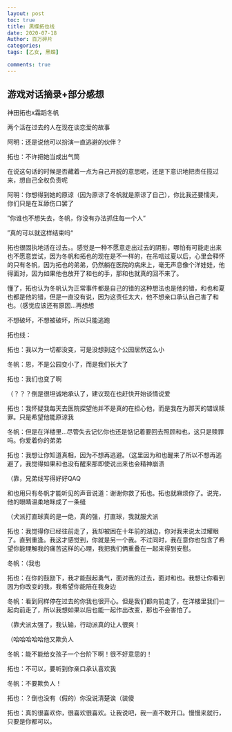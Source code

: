 ```yaml
---
layout: post
toc: true
title: 黑蝶拓也线
date: 2020-07-18
Author: 百万碎片
categories: 
tags: [乙女, 黑蝶]

comments: true
--- 
```


## 游戏对话摘录+部分感想

神田拓也x霜蹈冬帆

两个活在过去的人在现在谈恋爱的故事

阿明：还是说他可以扮演一直逃避的伙伴？

拓也：不许把她当成出气筒

在说这句话的时候是否藏着一点为自己开脱的意思呢，还是下意识地把责任揽过来，想自己全权负责呢

阿明：你想得到她的原谅（因为原谅了冬帆就是原谅了自己），你比我还要懦夫，你们只是在互舔伤口罢了

”你谁也不想失去，冬帆，你没有办法抓住每一个人“

”真的可以就这样结束吗“

拓也很固执地活在过去。。感觉是一种不愿意走出过去的阴影，哪怕有可能走出来也不愿意尝试，因为冬帆和拓也的现在是不一样的，在吊唁过夏以后，心里会释怀的只有冬帆，因为拓也的弟弟，仍然躺在医院的病床上，毫无声息像个洋娃娃，他得面对，因为如果他也放开了和也的手，那和也就真的回不来了。

懂了，拓也认为冬帆认为正常事件都是自己的错的这种想法也是他的错，和也和夏也都是他的错，但是一直没有说，因为这责任太大，他不想亲口承认自己害了和也。（感觉应该还有原因...再想想

不想破坏，不想被破坏，所以只能逃跑

拓也线：

拓也：我以为一切都没变，可是没想到这个公园居然这么小

冬帆：恩，不是公园变小了，而是我们长大了

拓也：我们也变了啊

（？？？倒是很坦诚地承认了，建议现在也赶快开始谈情说爱

拓也：我怀疑我每天去医院探望他并不是真的在担心他，而是我在为那天的错误赎罪。只是希望他能原谅我

冬帆：但是在洋楼里...尽管失去记忆你也还是惦记着要回去照顾和也，这只是赎罪吗。你爱着你的弟弟

拓也：我想让你知道真相，因为不想再逃避。（这里因为和也醒来了所以不想再逃避了，我觉得如果和也没有醒来那即使说出来也会精神崩溃

（靠，兄弟线写得好好QAQ

和也用只有冬帆才能听见的声音说道：谢谢你救了拓也。拓也就麻烦你了。说完，他的眼睛温柔地眯成了一条缝

（犬派打直球真的是一绝，真的强，打直球，我就服犬派

拓也：我觉得你已经往前走了，我却被困在十年前的湖边，你对我来说太过耀眼了。直到重逢。我这才感觉到，你就是另一个我。不过同时，我在意你也包含了希望你能理解我的痛苦这样的心理，我把我们俩重叠在一起来得到安慰。

冬帆：（我也

拓也：在你的鼓励下，我才能鼓起勇气，面对我的过去，面对和也。我想让你看到因为你改变的我，我希望你能陪在我身边

冬帆：看到同样停在过去的你我也很开心。但是我们都向前走了，在洋楼里我们一起向前走了，所以我想如果以后也能一起作出改变，那也不会害怕了。

（靠犬派太强了，我认输，行动派真的让人很爽！

（哈哈哈哈哈他又欺负人

冬帆：能不能给女孩子一个台阶下啊！很不好意思的！

拓也：不可以，要听到你亲口承认喜欢我

冬帆：不要欺负人！

拓也：？倒也没有（假的）你没说清楚诶（装傻

拓也：真的很喜欢你，很喜欢很喜欢。让我说吧，我一直不敢开口。慢慢来就行，只要是你都可以。

